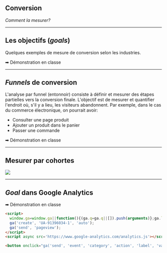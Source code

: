 ## Conversion
*Comment la mesurer?*

-----

## Les objectifs (*goals*)

Quelques exemples de mesure de conversion selon les industries.

➡ Démonstration en classe

-----

## *Funnels* de conversion

L'analyse par funnel (entonnoir) consiste à définir et mesurer des étapes partielles vers la conversion finale. L'objectif est de mesurer et quantifier l'endroit où, s'il y a lieu, les visiteurs abandonnent. Par exemple, dans le cas du commerce électronique, on pourrait avoir:

* Consulter une page produit
* Ajouter un produit dans le panier
* Passer une commande

➡ Démonstration en classe

-----

## Mesurer par cohortes

![](/img/conversion.png)

-----

## *Goal* dans Google Analytics

➡ Démonstration en classe

```html
<script>
  window.ga=window.ga||function(){(ga.q=ga.q||[]).push(arguments)};ga.l=+new Date;
  ga('create', 'UA-91396034-1', 'auto');
  ga('send', 'pageview');
</script>
<script async src='https://www.google-analytics.com/analytics.js'></script>

<button onclick="ga('send', 'event', 'category', 'action', 'label', 'value')">Acheter</button>
```
